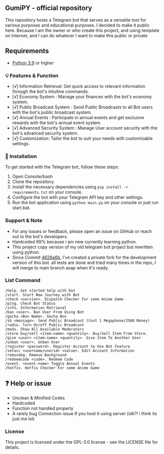 ## GumiPY - official repository

This repository hosts a Telegram bot that serves as a versatile tool for various purposes and educational purposes. 
I decided to make it public here. Because I am the owner or who create this project, and using template on Internet, and I can do whatever I want to make this public or private

## Requirements
- [Python 3.9](https://www.python.org/downloads/) or higher

### 💡 Features & Function
- [√] Information Retrieval: Get quick access to relevant information through the bot's intuitive commands.
- [√] Economy System : Manage your finances with the bot's economy system.
- [√] Public Broadcast System : Send Public Broadcasts to all Bot users with the bot's public broadcast system.
- [√] Annual Events : Participate in annual events and get exclusive rewards with the bot's annual event system.
- [√] Advanced Security System : Manage User account security with the bot's advanced security system.
- [√] Customization: Tailor the bot to suit your needs with customizable settings.

### 🍗 Installation
To get started with the Telegram bot, follow these steps:
1. Open Console/bash
2. Clone the repository.
3. Install the necessary dependencies using `pip install -r requirements.txt` on your console.
4. Configure the bot with your Telegram API key and other settings.
5. Run the bot application using `python main.py` on your console or just run start.bat.

### Support & Note
- For any issues or feedback, please open an issue on GitHub or reach out to the bot's developers.
- Hardcoded 99% because i am new currently learning python.
- This project copy version of my old telegram bot project but rewritten using python.
- Since Commit [4626a6b](https://github.com/FloopInc/GumiPY/commit/4626a6bba2ba93255c27fe17f3468748ca05babd), I've created a private fork for the development version of this bot. all tests are done and tried many times in the repo, I will merge to main branch asap when it's ready.

### List Command
``` 
/help. Get started help with bot
/start. Start New Journey with Bot
/check <version>. Dispatch Checker For some Anime Game
/ping. Check Bot Status
/info. Information Retrieval
/ban <user>. Ban User From Using Bot
/gacha <Box Name>. Gacha Box
/sb <message>. Send Public Broadcast (Cost 1 Megaphone/2500 Money)
/radio. Turn On/off Public Broadcast
/mods. Show All Available Moderators
/store buy/sell <item-name> <quantity>. Buy/Sell Item From Store.
/give <user> <item-name> <quantity>. Give Item To Another User
/unban <user>. Unban User
/register <password>. Register Account to Use Bot Feature
/setacc <username/userid> <value>. Edit Account Information
/removebg. Remove Background
/redeemcode <code>. Redeem Code
/event. <event-name> Toggle Annual Events
/hotfix. Hotfix Checker For some Anime Game
```
## ❓ Help or issue
- Unclean & Minified Codes
- Hardcoded
- Function not handled properly
- A rarely bug Connection issue if you host it using server (idk?! i think its just me lol)

### License
This project is licensed under the GPL-3.0 license - see the LICENSE file for details.
